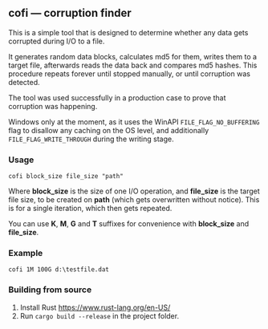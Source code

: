 ## **cofi** — corruption finder

This is a simple tool that is designed to determine whether any data gets corrupted during I/O to a file.

It generates random data blocks, calculates md5 for them, writes them to a target file, afterwards reads the data back and compares md5 hashes. This procedure repeats forever until stopped manually, or until corruption was detected.

The tool was used successfully in a production case to prove that corruption was happening.

Windows only at the moment, as it uses the WinAPI `FILE_FLAG_NO_BUFFERING` flag to disallow any caching on the OS level, and additionally `FILE_FLAG_WRITE_THROUGH` during the writing stage.

### Usage

`cofi block_size file_size "path"`

Where **block_size** is the size of one I/O operation, and **file_size** is the target file size, to be created on **path** (which gets overwritten without notice). This is for a single iteration, which then gets repeated.

You can use **K**, **M**, **G** and **T** suffixes for convenience with **block_size** and **file_size**.

### Example

`cofi 1M 100G d:\testfile.dat`

### Building from source

1. Install Rust https://www.rust-lang.org/en-US/
2. Run `cargo build --release` in the project folder.